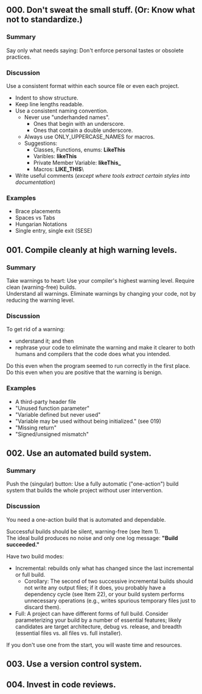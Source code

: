 ## 000. Don't sweat the small stuff. (Or: Know what not to standardize.)
### Summary
Say only what needs saying: Don't enforce personal tastes or obsolete practices.

### Discussion
Use a consistent format within each source file or even each project.<br>
* Indent to show structure.
* Keep line lengths readable.
* Use a consistent naming convention.
    * Never use "underhanded names".
        * Ones that begin with an underscore.
        * Ones that contain a double underscore.
    * Always use ONLY_UPPERCASE_NAMES for macros.
    * Suggestions:
        * Classes, Functions, enums: **LikeThis**
        * Varibles: **likeThis**
        * Private Member Variable: **likeThis_**
        * Macros: **LIKE_THIS**\
* Write useful comments (*except where tools extract certain styles into documentation*)

### Examples
* Brace placements
* Spaces vs Tabs
* Hungarian Notations
* Single entry, single exit (SESE)

## 001. Compile cleanly at high warning levels.
### Summary
Take warnings to heart: Use your compiler's highest warning level. Require clean
(warning-free) builds.<br>Understand all warnings. Eliminate warnings by changing
your code, not by reducing the warning level.

### Discussion

To get rid of a warning:
* understand it; and then
* rephrase your code to eliminate
the warning and make it clearer to both humans and compilers that the code does what you intended.

Do this even when the program seemed to run correctly in the first place. Do this even when you are positive that the warning is benign.

### Examples
* A third-party header file
* "Unused function parameter"
* "Variable defined but never used"
* "Variable may be used without being initialized." (see 019)
* "Missing return"
* "Signed/unsigned mismatch"

## 002. Use an automated build system.
### Summary
Push the (singular) button: Use a fully automatic ("one-action") build system that builds the whole project without user intervention.

### Discussion
You need a one-action build that is automated and dependable.

Successful builds should be silent, warning-free (see Item 1).<br>
The ideal build produces no noise and only one log message: **"Build succeeded."**

Have two build modes:
* Incremental: rebuilds only what has changed since the last incremental or full build.
    * Corollary: The second of two successive incremental builds should not write any output files; if it does, you probably have a dependency cycle (see Item 22), or your build system performs unnecessary operations (e.g., writes spurious temporary files just to discard them).
* Full: A project can have different forms of full build. Consider parameterizing your build by a number of essential features; likely candidates are target architecture, debug vs. release, and breadth (essential files vs. all files vs. full installer).

If you don't use one from the start, you will waste time and resources.

## 003. Use a version control system.

## 004. Invest in code reviews.